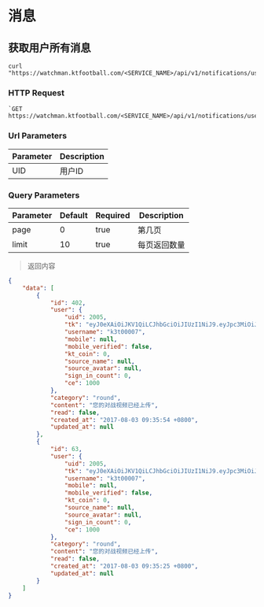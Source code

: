 # 消息

## 获取用户所有消息

```shell
curl "https://watchman.ktfootball.com/<SERVICE_NAME>/api/v1/notifications/users/<UID>"
```

### HTTP Request

	`GET https://watchman.ktfootball.com/<SERVICE_NAME>/api/v1/notifications/users/<UID>`

### Url Parameters
Parameter | Description
--------- | -----------
UID|用户ID

### Query Parameters
Parameter | Default | Required | Description
--------- | ------- | ---------| -----------
page|0|true|第几页
limit|10|true|每页返回数量

> 返回内容

```json
{
    "data": [
        {
            "id": 402,
            "user": {
                "uid": 2005,
                "tk": "eyJ0eXAiOiJKV1QiLCJhbGciOiJIUzI1NiJ9.eyJpc3MiOiJrdGZvb3RiYWxsIiwic3ViIjoyMDA1LCJleHAiOjE1MDE3MzQzMjQsImF1ZCI6MjAwNX0.f8rpf5JFIOhxYrkng8k4QNTylbNSMUwhHDD9OjK7Rnw",
                "username": "k3t00007",
                "mobile": null,
                "mobile_verified": false,
                "kt_coin": 0,
                "source_name": null,
                "source_avatar": null,
                "sign_in_count": 0,
                "ce": 1000
            },
            "category": "round",
            "content": "您的对战视频已经上传",
            "read": false,
            "created_at": "2017-08-03 09:35:54 +0800",
            "updated_at": null
        },
        {
            "id": 63,
            "user": {
                "uid": 2005,
                "tk": "eyJ0eXAiOiJKV1QiLCJhbGciOiJIUzI1NiJ9.eyJpc3MiOiJrdGZvb3RiYWxsIiwic3ViIjoyMDA1LCJleHAiOjE1MDE3MzQzMjQsImF1ZCI6MjAwNX0.f8rpf5JFIOhxYrkng8k4QNTylbNSMUwhHDD9OjK7Rnw",
                "username": "k3t00007",
                "mobile": null,
                "mobile_verified": false,
                "kt_coin": 0,
                "source_name": null,
                "source_avatar": null,
                "sign_in_count": 0,
                "ce": 1000
            },
            "category": "round",
            "content": "您的对战视频已经上传",
            "read": false,
            "created_at": "2017-08-03 09:35:25 +0800",
            "updated_at": null
        }
    ]
}
```

